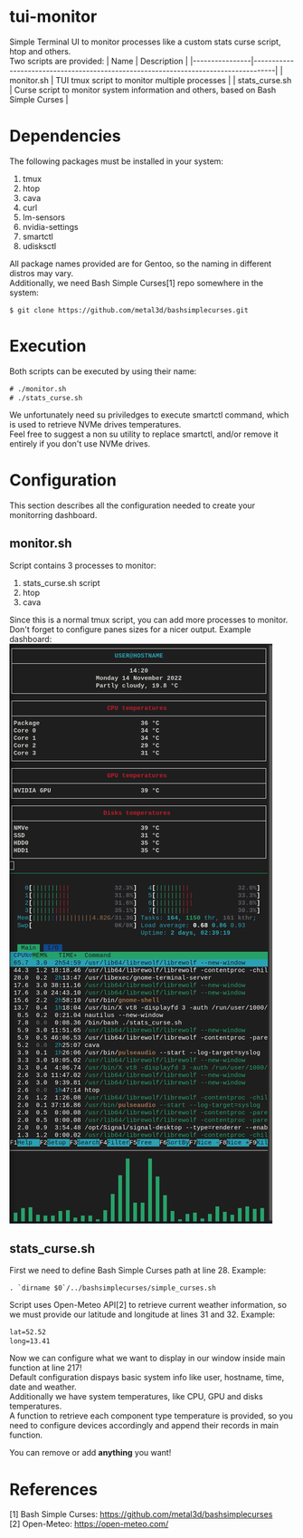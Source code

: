 # tui-monitor
Simple Terminal UI to monitor processes like a custom stats curse script, htop and others.<br>
Two scripts are provided:
| Name           | Description                                                                        |
|----------------|------------------------------------------------------------------------------------|
| monitor.sh     | TUI tmux script to monitor multiple processes                                      |
| stats_curse.sh | Curse script to monitor system information and others, based on Bash Simple Curses |

# Dependencies
The following packages must be installed in your system:
1. tmux
2. htop
3. cava
4. curl
5. lm-sensors
6. nvidia-settings
7. smartctl
8. udisksctl

All package names provided are for Gentoo, so the naming in different distros may vary.<br>
Additionally, we need Bash Simple Curses[1] repo somewhere in the system:
```
$ git clone https://github.com/metal3d/bashsimplecurses.git
```

# Execution
Both scripts can be executed by using their name:
```
# ./monitor.sh
# ./stats_curse.sh
```
We unfortunately need su priviledges to execute smartctl command, which is used to retrieve NVMe drives temperatures.<br>
Feel free to suggest a non su utility to replace smartctl, and/or remove it entirely if you don't use NVMe drives.

# Configuration
This section describes all the configuration needed to create your monitorring dashboard.

## monitor.sh
Script contains 3 processes to monitor:
1. stats_curse.sh script
2. htop
3. cava

Since this is a normal tmux script, you can add more processes to monitor.<br>
Don't forget to configure panes sizes for a nicer output.
Example dashboard:
![Screenshot](https://github.com/aggstam/tui-monitor/blob/main/screenshot.png)

## stats_curse.sh
First we need to define Bash Simple Curses path at line 28.
Example:
```
. `dirname $0`/../bashsimplecurses/simple_curses.sh
```

Script uses Open-Meteo API[2] to retrieve current weather information, so we must provide our latitude and longitude at lines 31 and 32.
Example:
```
lat=52.52
long=13.41
```

Now we can configure what we want to display in our window inside main function at line 217!<br>
Default configuration dispays basic system info like user, hostname, time, date and weather.<br>
Additionally we have system temperatures, like CPU, GPU and disks temperatures.<br>
A function to retrieve each component type temperature is provided, so you need to configure devices accordingly and append their records in main function.<br>

You can remove or add **anything** you want! 

# References
[1] Bash Simple Curses: https://github.com/metal3d/bashsimplecurses<br>
[2] Open-Meteo: https://open-meteo.com/
